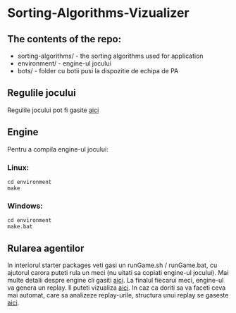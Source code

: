 # Sorting-Algorithms-Vizualizer

## The contents of the repo:

 - sorting-algorithms/    - the sorting algorithms used for application
 - environment/         - engine-ul jocului
 - bots/                - folder cu botii pusi la dispozitie de echipa de PA

## Regulile jocului

Regulile jocului pot fi gasite [aici](https://2016.halite.io/rules_game.html)
 
## Engine

Pentru a compila engine-ul jocului:

### Linux: 
```
cd environment
make
```

### Windows:

```
cd environment
make.bat
```

## Rularea agentilor

In interiorul starter packages veti gasi un runGame.sh / runGame.bat, cu ajutorul carora puteti rula un meci (nu uitati sa copiati engine-ul jocului).
Mai multe detalii despre engine cli gasiti [aici](https://2016.halite.io/advanced_command_line.html).
La finalul fiecarui meci, engine-ul va genera un replay. Il puteti vizualiza [aici](https://2016.halite.io/local_visualizer.html). In caz ca doriti sa va faceti ceva mai automat, care sa analizeze replay-urile, structura unui replay se gaseste [aici](https://2016.halite.io/advanced_replay_file.html).
